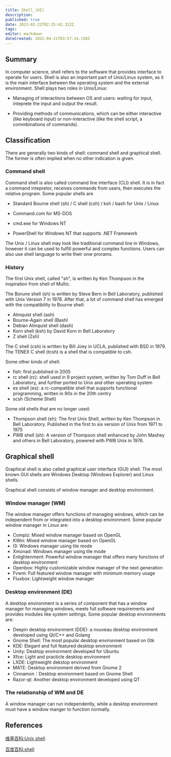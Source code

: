 ```yaml
---
title: Shell_(UI)
description: 
published: true
date: 2023-02-22T02:25:42.312Z
tags: 
editor: markdown
dateCreated: 2022-04-21T03:57:14.150Z
---
```


## Summary

In computer science, shell refers to the software that provides interface to operate for users. Shell is also an important part of Unix/Linux system, as it is the main interface between the operating system and the external environment. Shell plays two roles in Unix/Linux:

* Managing of interactions between OS and users: waiting for input, inteprete the input and output the result.

* Providing methods of communications, which can be either interactive (like keyboard input) or non-interactive (like the shell script, a commbinations of commands).

## Classification

There are generally two kinds of shell: command shell and graphical shell. The former is often implied when no other indication is given.

### Command shell

Command shell is also called command line interface (CLI) shell. It is in fact a command intepretor, receives commands from users, then executes the relative program. Some popular shells are

* Standard Bourne shell (sh) / C shell (csh) / ksh / bash for Unix / Linux

* Command.com for MS-DOS

* cmd.exe for Windows NT

* PowerShell for Windows NT that supports .NET Framework

The Unix / Linux shell may look like traditional command line in Windows, however it can be used to fulfill powerful and complex functions. Users can also use shell language to write their onw prorams.

### History

The first Unix shell, called "sh", is written by Ken Thompson in the inspiration from shell of Multic.

The Borune shell (sh) is written by Steve Bern in Bell Laboratory, published with Unix Version 7 in 1978. After that, a lot of command shell has emerged with the compatibility to Bourne shell:

* Almquist shell (ash)
* Bourne-Again shell (Bash)
* Debian Almquist shell (dash)
* Korn shell (ksh) by David Korn in Bell Laboratory
* Z shell (Zsh)

The C shell (csh) is written by Bill Joey in UCLA, published with BSD in 1979. The TENEX C shell (tcsh) is a shell that is compatible to csh.

Some other kinds of shell:

* fish: first published in 2005
* rc shell (rc): shell used in 9 project system, written by Tom Duff in Bell Laboratory, and further ported to Unix and other operating system
* es shell (es): a rc-compatible shell that supports functional programming, written in 90s in the 20th centry
* scsh (Scheme Shell)

Some old shells that are no longer used:

* Thompson shell (sh): The first Unix Shell, written by Ken Thompson in Bell Laboratory. Published in the first to six version of Unix from 1971 to 1975
* PWB shell (sh): A version of Thompson shell enhanced by John Mashey and others in Bell Laboratory, powered with PWB Unix in 1976.

## Graphical shell

Graphical shell is also called graphical user interface (GUI) shell. The most known GUI shells are Windows Desktop (Windows Explorer) and Linux shells.

Graphical shell consists of window manager and desktop environment.

### Window manager (WM)

The window manager offers functions of managing windows, which can be independent from or integrated into a desktop environment. Some popular window manager in Linux are:

* Compiz: Mixed window manager based on OpenGL
* KWin: Mixed window manager based on OpenGL
* I3: Windows manager using tile mode
* Xmonad: Windows manager using tile mode
* Enlightenment: Powerful window manager that offers many functions of desktop environment
* Openbox: Highly customizable window manager of the next generation
* Fvwm: Full featured window manager with minimum memory usage
* Fluxbox: Lightweight window manager

### Desktop environment (DE)

A desktop environment is a series of component that has a window manager for managing windows, meets full software requirements and provides modules like system settings. Some popular desktop environments are:

* Deepin desktop environment (DDE): a nouveau desktop environment developed using Qt/C++ and Golang
* Gnome Shell: The most popular desktop environment based on Gtk
* KDE: Elegant and full featured desktop environment
* Unity: Desktop environment developed for Ubuntu
* Xfce: Light and practicle desktop environment
* LXDE: Lightweight dekstop environment
* MATE: Desktop environment derived from Gnome 2
* Cinnamon：Desktop environment based on Gnome Shell
* Razor-qt: Another desktop environment developed using QT

### The relationship of WM and DE

A window manager can run independently, while a desktop environment must have a window manger to function normally.

## References

[维基百科:Unix shell](http://zh.wikipedia.org/wiki/Unix_shell)

[百度百科:shell](http://baike.baidu.com/view/849.htm)
